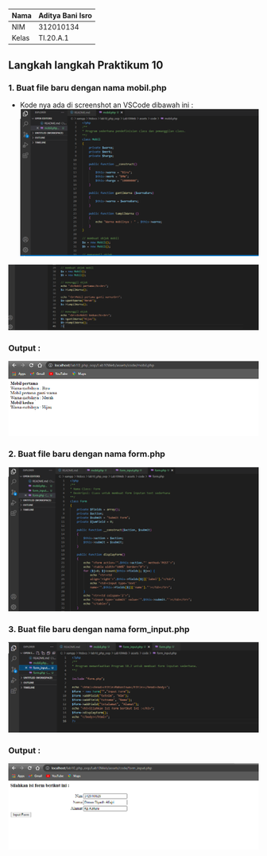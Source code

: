 | Nama      | Aditya Bani Isro |
| ----------- | ----------- |
| NIM     | 312010134       |
| Kelas   | TI.20.A.1        |

## Langkah langkah Praktikum 10

### 1. Buat file baru dengan nama mobil.php
- Kode nya ada di screenshot an VSCode dibawah ini :
![img](assets/img/pict1.png)

![img](assets/img/pict2.png)

### Output :

![img](assets/img/pict3.png)

### 2. Buat file baru dengan nama form.php

![img](assets/img/pict4.png)

### 3. Buat file baru dengan nama form_input.php

![img](assets/img/pict5.png)

### Output :

![img](assets/img/pict6.png)

